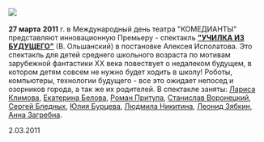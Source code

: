 [
![](..\..\press\teatralnyi-festival-dvortsy-sankt-peterburga-detyam-otmechaet-svoi-dvadtsatiletnii-yubilei\image-01.jpg)
][0]


**27 марта** **2011** г. в Международный день театра "КОМЕДИАНТЫ" представляют инновационную Премьеру - спектакль [**"УЧИЛКА ИЗ БУДУЩЕГО"**][0] (В. Ольшанский) в постановке Алексея Исполатова. Это спектакль для детей среднего школьного возраста по мотивам зарубежной фантастики ХХ века повествует о недалеком будущем, в котором детям совсем не нужно будет ходить в школу! Роботы, компьютеры, технологии будущего - все это ожидает непосед и озорников города, а так же их родителей. В спектакле заняты: [Лариса Климова][1], [Екатерина Белова][2], [Роман Притула][3], [Станислав Воронецкий][4], [Сергей Бледных][5], [Юлия Бурцева][6], [Людмила Никитина][7], [Леонид Зябкин][8], [Анна Загребна][9].


2.03.2011

[0]: ../../performance/uchilka-iz-buduschego "Училка из будущего"
[1]: ../../person/larisa-klimova "Лариса Климова"
[2]: ../../person/ekaterina-belova "Екатерина Белова"
[3]: ../../person/roman-pritula "Роман Притула"
[4]: ../../person/stanislav-voronetskii "Станислав Воронецкий"
[5]: ../../person/sergei-blednykh "Сергей Бледных"
[6]: ../../person/yuliya-burtseva "Юлия Бурцева"
[7]: ../../person/lyudmila-nikitina "Людмила Никитина"
[8]: ../../person/leonid-zyabkin "Леонид Зябкин"
[9]: ../../person/anna-zagrebna "Анна Загребна"